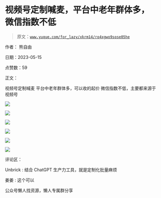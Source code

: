 # 视频号定制喊麦，平台中老年群体多， 微信指数不低

> 原文：[`www.yuque.com/for_lazy/xkrm14/ro4xgwo9sose05he`](https://www.yuque.com/for_lazy/xkrm14/ro4xgwo9sose05he)

作者： 熊自由

日期：2023-05-15

点赞数：59

正文：

视频号定制喊麦 平台中老年群体多，可以收的起价 微信指数不低，主要都来源于视频号

![](img/cc04653e648677166e1d6adf9455de97.png)  

![](img/31eb2032be79bc44fd997aa18530f354.png)  

![](img/b8119d8b7b5bd1b009ef7df7d784e236.png)  

![](img/2cd189ea1c67a50a4a07371aaeacd94c.png)

![](img/4b9d16e97f2d77d9aeeb21ed06484a4b.png)  

![](img/a1727a96f3f81664431fda948257b4a4.png)  

评论区：

Unbrick : 结合 ChatGPT 生产力工具，就是定制化批量麻烦

姜姜 : 这个可以

公众号懒人找资源，懒人专属群分享

